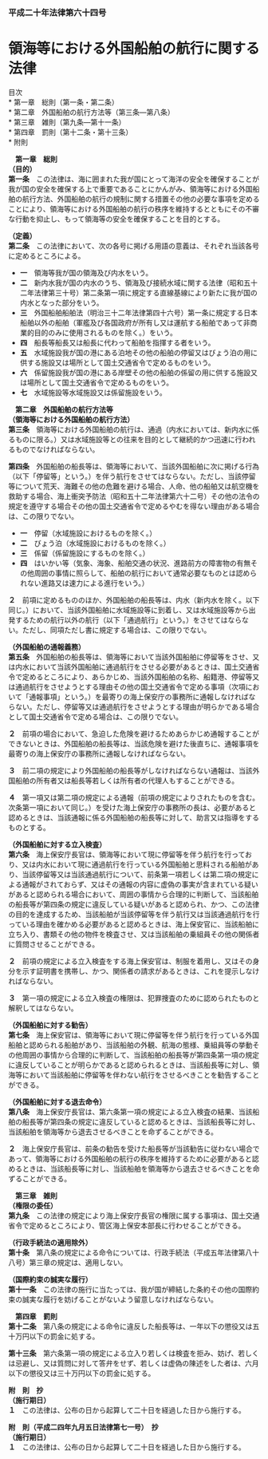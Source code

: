 ### 平成二十年法律第六十四号  
# 領海等における外国船舶の航行に関する法律  
  
目次  
	* 第一章　総則（第一条・第二条）  
	* 第二章　外国船舶の航行方法等（第三条―第八条）  
	* 第三章　雑則（第九条―第十一条）  
	* 第四章　罰則（第十二条・第十三条）  
	* 附則  
  
&emsp;**第一章　総則**  
**（目的）**  
**第一条**　この法律は、海に囲まれた我が国にとって海洋の安全を確保することが我が国の安全を確保する上で重要であることにかんがみ、領海等における外国船舶の航行方法、外国船舶の航行の規制に関する措置その他の必要な事項を定めることにより、領海等における外国船舶の航行の秩序を維持するとともにその不審な行動を抑止し、もって領海等の安全を確保することを目的とする。  
  
**（定義）**  
**第二条**　この法律において、次の各号に掲げる用語の意義は、それぞれ当該各号に定めるところによる。  
* **一**　領海等我が国の領海及び内水をいう。  
* **二**　新内水我が国の内水のうち、領海及び接続水域に関する法律（昭和五十二年法律第三十号）第二条第一項に規定する直線基線により新たに我が国の内水となった部分をいう。  
* **三**　外国船舶船舶法（明治三十二年法律第四十六号）第一条に規定する日本船舶以外の船舶（軍艦及び各国政府が所有し又は運航する船舶であって非商業的目的のみに使用されるものを除く。）をいう。  
* **四**　船長等船長又は船長に代わって船舶を指揮する者をいう。  
* **五**　水域施設我が国の港にある泊地その他の船舶の停留又はびょう泊の用に供する施設又は場所として国土交通省令で定めるものをいう。  
* **六**　係留施設我が国の港にある岸壁その他の船舶の係留の用に供する施設又は場所として国土交通省令で定めるものをいう。  
* **七**　水域施設等水域施設又は係留施設をいう。  
  
&emsp;**第二章　外国船舶の航行方法等**  
**（領海等における外国船舶の航行方法）**  
**第三条**　領海等における外国船舶の航行は、通過（内水においては、新内水に係るものに限る。）又は水域施設等との往来を目的として継続的かつ迅速に行われるものでなければならない。  
  
**第四条**　外国船舶の船長等は、領海等において、当該外国船舶に次に掲げる行為（以下「停留等」という。）を伴う航行をさせてはならない。ただし、当該停留等について荒天、海難その他の危難を避ける場合、人命、他の船舶又は航空機を救助する場合、海上衝突予防法（昭和五十二年法律第六十二号）その他の法令の規定を遵守する場合その他の国土交通省令で定めるやむを得ない理由がある場合は、この限りでない。  
* **一**　停留（水域施設におけるものを除く。）  
* **二**　びょう泊（水域施設におけるものを除く。）  
* **三**　係留（係留施設にするものを除く。）  
* **四**　はいかい等（気象、海象、船舶交通の状況、進路前方の障害物の有無その他周囲の事情に照らして、船舶の航行において通常必要なものとは認められない進路又は速力による進行をいう。）  
  
**２**　前項に定めるもののほか、外国船舶の船長等は、内水（新内水を除く。以下同じ。）において、当該外国船舶に水域施設等に到着し、又は水域施設等から出発するための航行以外の航行（以下「通過航行」という。）をさせてはならない。ただし、同項ただし書に規定する場合は、この限りでない。  
  
**（外国船舶の通報義務）**  
**第五条**　外国船舶の船長等は、領海等において当該外国船舶に停留等をさせ、又は内水において当該外国船舶に通過航行をさせる必要があるときは、国土交通省令で定めるところにより、あらかじめ、当該外国船舶の名称、船籍港、停留等又は通過航行をさせようとする理由その他の国土交通省令で定める事項（次項において「通報事項」という。）を最寄りの海上保安庁の事務所に通報しなければならない。ただし、停留等又は通過航行をさせようとする理由が明らかである場合として国土交通省令で定める場合は、この限りでない。  
  
**２**　前項の場合において、急迫した危険を避けるためあらかじめ通報することができないときは、外国船舶の船長等は、当該危険を避けた後直ちに、通報事項を最寄りの海上保安庁の事務所に通報しなければならない。  
  
**３**　前二項の規定により外国船舶の船長等がしなければならない通報は、当該外国船舶の所有者又は船長等若しくは所有者の代理人もすることができる。  
  
**４**　第一項又は第二項の規定による通報（前項の規定によりされたものを含む。次条第一項において同じ。）を受けた海上保安庁の事務所の長は、必要があると認めるときは、当該通報に係る外国船舶の船長等に対して、助言又は指導をするものとする。  
  
**（外国船舶に対する立入検査）**  
**第六条**　海上保安庁長官は、領海等において現に停留等を伴う航行を行っており、又は内水において現に通過航行を行っている外国船舶と思料される船舶があり、当該停留等又は当該通過航行について、前条第一項若しくは第二項の規定による通報がされておらず、又はその通報の内容に虚偽の事実が含まれている疑いがあると認められる場合において、周囲の事情から合理的に判断して、当該船舶の船長等が第四条の規定に違反している疑いがあると認められ、かつ、この法律の目的を達成するため、当該船舶が当該停留等を伴う航行又は当該通過航行を行っている理由を確かめる必要があると認めるときは、海上保安官に、当該船舶に立ち入り、書類その他の物件を検査させ、又は当該船舶の乗組員その他の関係者に質問させることができる。  
  
**２**　前項の規定による立入検査をする海上保安官は、制服を着用し、又はその身分を示す証明書を携帯し、かつ、関係者の請求があるときは、これを提示しなければならない。  
  
**３**　第一項の規定による立入検査の権限は、犯罪捜査のために認められたものと解釈してはならない。  
  
**（外国船舶に対する勧告）**  
**第七条**　海上保安官は、領海等において現に停留等を伴う航行を行っている外国船舶と認められる船舶があり、当該船舶の外観、航海の態様、乗組員等の挙動その他周囲の事情から合理的に判断して、当該船舶の船長等が第四条第一項の規定に違反していることが明らかであると認められるときは、当該船長等に対し、領海等において当該船舶に停留等を伴わない航行をさせるべきことを勧告することができる。  
  
**（外国船舶に対する退去命令）**  
**第八条**　海上保安庁長官は、第六条第一項の規定による立入検査の結果、当該船舶の船長等が第四条の規定に違反していると認めるときは、当該船長等に対し、当該船舶を領海等から退去させるべきことを命ずることができる。  
  
**２**　海上保安庁長官は、前条の勧告を受けた船長等が当該勧告に従わない場合であって、領海等における外国船舶の航行の秩序を維持するために必要があると認めるときは、当該船長等に対し、当該船舶を領海等から退去させるべきことを命ずることができる。  
  
&emsp;**第三章　雑則**  
**（権限の委任）**  
**第九条**　この法律の規定により海上保安庁長官の権限に属する事項は、国土交通省令で定めるところにより、管区海上保安本部長に行わせることができる。  
  
**（行政手続法の適用除外）**  
**第十条**　第八条の規定による命令については、行政手続法（平成五年法律第八十八号）第三章の規定は、適用しない。  
  
**（国際約束の誠実な履行）**  
**第十一条**　この法律の施行に当たっては、我が国が締結した条約その他の国際約束の誠実な履行を妨げることがないよう留意しなければならない。  
  
&emsp;**第四章　罰則**  
**第十二条**　第八条の規定による命令に違反した船長等は、一年以下の懲役又は五十万円以下の罰金に処する。  
  
**第十三条**　第六条第一項の規定による立入り若しくは検査を拒み、妨げ、若しくは忌避し、又は質問に対して答弁をせず、若しくは虚偽の陳述をした者は、六月以下の懲役又は三十万円以下の罰金に処する。  
  
**附　則　抄**  
**（施行期日）**  
**１**　この法律は、公布の日から起算して二十日を経過した日から施行する。  
  
**附　則（平成二四年九月五日法律第七一号）　抄**  
**（施行期日）**  
**１**　この法律は、公布の日から起算して二十日を経過した日から施行する。  
  
